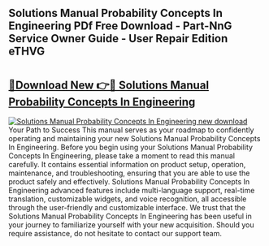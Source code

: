 ## Solutions Manual Probability Concepts In Engineering PDf Free Download - Part-NnG Service Owner Guide - User Repair Edition eTHVG

# <h2><a href="http://bc79526.oget.top/?id=Solutions+Manual+Probability+Concepts+In+Engineering">🔗Download New 👉🔴 Solutions Manual Probability Concepts In Engineering</a></h2>

[![Solutions Manual Probability Concepts In Engineering new download](https://i.imgur.com/5g1atiW.png)](http://bc79526.oget.top/?id=Solutions+Manual+Probability+Concepts+In+Engineering)
Your Path to Success This manual serves as your roadmap to confidently operating and maintaining your new Solutions Manual Probability Concepts In Engineering. Before you begin using your Solutions Manual Probability Concepts In Engineering, please take a moment to read this manual carefully. It contains essential information on product setup, operation, maintenance, and troubleshooting, ensuring that you are able to use the product safely and effectively. Solutions Manual Probability Concepts In Engineering advanced features include multi-language support, real-time translation, customizable widgets, and voice recognition, all accessible through the user-friendly and customizable interface. We trust that the Solutions Manual Probability Concepts In Engineering has been useful in your journey to familiarize yourself with your new acquisition. Should you require assistance, do not hesitate to contact our support team.

